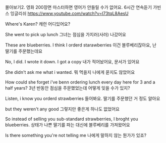 몰아보기2. 영화 200장면 마스터하면 영어가 안들릴 수가 없어요. 6시간 연속듣기
가빈스 잉글리쉬
https://www.youtube.com/watch?v=I73tqL8AesU

Where's Karen?
캐런 어디있어요?

She went to pick up lunch
그녀는 점심을 가지러(사러) 나갔어요

These are blueberries. I think I orderd starawberries
이건 블루베리잖아요, 난 딸기를 주문했는데요

No, I did. I wrote it down. I got a copy
내가 적어놨어요, 문서가 있어요

She didn't ask me what i wanted.
뭐 먹을지 나에게 묻지도 않았어요

How could she forget i've benn ordering lunch every day here for 3 and a half years?
3년 반동안 점심을 주문했었는데 어떻게 잊을 수가 있지?

Listen, i know you orderd strawberries
들어봐요. 딸기를 주문했던 거 정도 알아요

but they weren't any good
그렇지만 좋은게 하나도 없었어요

So instead of selling you sub-standard strawberries, I broght you blueberries.
상태가 나쁜 딸기를 파는 대신에 블루베리를 가져왔어요

Is there something you're not telling me
나에게 말하지 않는 뭔가가 있죠?
